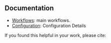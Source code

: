 ## Documentation

- [Workflows]({{project_name}}/main.md): main workflows.
- [Configuration]({{project_name}}_config/config.md): Configuration Details

If you found this helpful in your work, please cite:



